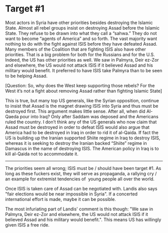 # Target #1

Most actors in Syria have other priorities besides destroying the
Islamic State. Almost all rebel groups insist on destroying Assad
before the Islamic State. They refuse to be drawn into what they call
a “sahwa.” They do not want to become “agents of America” and so
forth. The vast majority want nothing to do with the fight against
ISIS before they have defeated Assad. Many members of the Coalition
that are fighting ISIS also have other priorities. That is a big
problem for both for the Russians and for the U.S. Indeed, the US has
other priorities as well. We saw in Palmyra, Deir ez-Zor and
elsewhere, the US would not attack ISIS if it believed Assad and his
military would benefit. It preferred to have ISIS take Palmyra than to
be seen to be helping Assad.

[Question: So, why does the West keep supporting those rebels? For the
West it’s not a fight about removing Assad rather than fighting
Islamic State]

This is true, but many top US generals, like the Syrian opposition,
continue to insist that Assad is the magnet drawing ISIS into Syria
and thus must be destroyed first. This argument makes little
sense. After all, when did Al-Qaeda pour into Iraq? Only after Saddam
was deposed and the Americans ruled the country. I don’t think any of
the US generals who now claim that Assad must be destroyed in order to
defeat ISIS would also argue that America had to be destroyed in Iraq
in order to rid it of al-Qaida. If fact the US is building up the
Iranian supported Shiite regime in Iraq to destroy ISIS, whereas it is
seeking to destroy the Iranian backed “Shiite” regime in Damascus in
the name of destroying ISIS. The American policy in Iraq is to kill
al-Qaida not to accommodate it.

---

The priorities seem all wrong; ISIS must be / should have been target
#1. As long as these fuckers exist, they will serve as propaganda, a
rallying cry / an example for extremist tendencies of  young people
all over the world.

Once ISIS is taken care of Assad can be negotiated with. Landis also
says "fair elections would be near impossible in Syria". If a
concerted international effort is made, maybe it can be possible.

The most infuriating part of Landis' comment is this though: "We saw
in Palmyra, Deir ez-Zor and elsewhere, the US would not attack ISIS if
it believed Assad and his military would benefit.". This means US has
willingly given ISIS a free ride.

